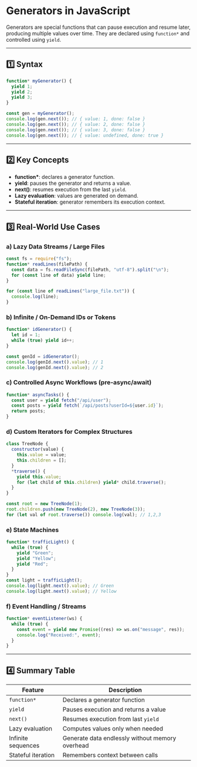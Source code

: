 # Generators in JavaScript

Generators are special functions that can pause execution and resume later, producing multiple values over time. They are declared using `function*` and controlled using `yield`.

---

## 1️⃣ Syntax

```js
function* myGenerator() {
  yield 1;
  yield 2;
  yield 3;
}

const gen = myGenerator();
console.log(gen.next()); // { value: 1, done: false }
console.log(gen.next()); // { value: 2, done: false }
console.log(gen.next()); // { value: 3, done: false }
console.log(gen.next()); // { value: undefined, done: true }
```

---

## 2️⃣ Key Concepts

- **function\***: declares a generator function.
- **yield**: pauses the generator and returns a value.
- **next()**: resumes execution from the last `yield`.
- **Lazy evaluation**: values are generated on demand.
- **Stateful iteration**: generator remembers its execution context.

---

## 3️⃣ Real-World Use Cases

### a) Lazy Data Streams / Large Files

```js
const fs = require("fs");
function* readLines(filePath) {
  const data = fs.readFileSync(filePath, "utf-8").split("\n");
  for (const line of data) yield line;
}

for (const line of readLines("large_file.txt")) {
  console.log(line);
}
```

### b) Infinite / On-Demand IDs or Tokens

```js
function* idGenerator() {
  let id = 1;
  while (true) yield id++;
}

const genId = idGenerator();
console.log(genId.next().value); // 1
console.log(genId.next().value); // 2
```

### c) Controlled Async Workflows (pre-async/await)

```js
function* asyncTasks() {
  const user = yield fetch("/api/user");
  const posts = yield fetch(`/api/posts?userId=${user.id}`);
  return posts;
}
```

### d) Custom Iterators for Complex Structures

```js
class TreeNode {
  constructor(value) {
    this.value = value;
    this.children = [];
  }
  *traverse() {
    yield this.value;
    for (let child of this.children) yield* child.traverse();
  }
}

const root = new TreeNode(1);
root.children.push(new TreeNode(2), new TreeNode(3));
for (let val of root.traverse()) console.log(val); // 1,2,3
```

### e) State Machines

```js
function* trafficLight() {
  while (true) {
    yield "Green";
    yield "Yellow";
    yield "Red";
  }
}
const light = trafficLight();
console.log(light.next().value); // Green
console.log(light.next().value); // Yellow
```

### f) Event Handling / Streams

```js
function* eventListener(ws) {
  while (true) {
    const event = yield new Promise((res) => ws.on("message", res));
    console.log("Received:", event);
  }
}
```

---

## 4️⃣ Summary Table

| Feature            | Description                                     |
| ------------------ | ----------------------------------------------- |
| `function*`        | Declares a generator function                   |
| `yield`            | Pauses execution and returns a value            |
| `next()`           | Resumes execution from last `yield`             |
| Lazy evaluation    | Computes values only when needed                |
| Infinite sequences | Generate data endlessly without memory overhead |
| Stateful iteration | Remembers context between calls                 |
